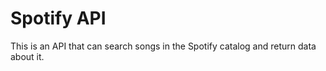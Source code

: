 # Spotify API

This is an API that can search songs in the Spotify catalog and return data about it.

